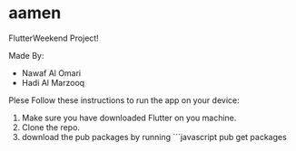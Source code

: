 # aamen

FlutterWeekend Project!

Made By:
- Nawaf Al Omari
- Hadi Al Marzooq


Plese Follow these instructions to run the app on your device:

1) Make sure you have downloaded Flutter on you machine.
2) Clone the repo.
3) download the pub packages by running ```javascript
pub get packages
```

